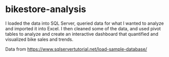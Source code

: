 # bikestore-analysis

I loaded the data into SQL Server, queried data for what I wanted to analyze and imported it into Excel. I then cleaned some of the data, and used pivot tables to analyze and create an interactive dashboard that quantified and visualized bike sales and trends.

Data from https://www.sqlservertutorial.net/load-sample-database/
